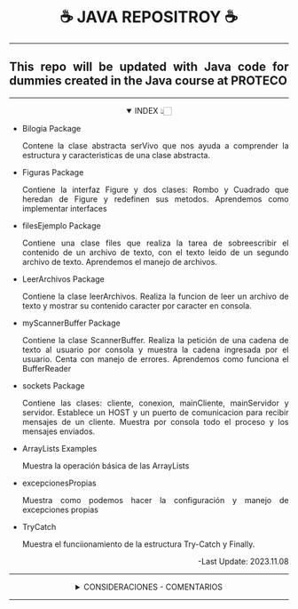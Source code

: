 <h1 align="center"> ☕️ JAVA REPOSITROY ☕️</h1>

---

<h2 align="justify">This repo will be updated with Java code for dummies created in the Java course at PROTECO</h2>

---

<details align="justify" open>
<summary align="middle"> INDEX 👆🏻 </summary>
<ul>
    <li>
    <summary>Bilogia Package</summary>
    <p>Contene la clase abstracta serVivo que nos ayuda a comprender la estructura y caracteristicas de una clase abstracta.</p>
    </li>
    <li>
    <summary>Figuras Package</sumary>
    <p>Contiene la interfaz Figure y dos clases: Rombo y Cuadrado que heredan de Figure y redefinen sus metodos. Aprendemos como implementar interfaces</p>
    </li>
    <li>
    <summary>filesEjemplo Package</sumary>
    <p>Contiene una clase files que realiza la tarea de sobreescribir el contenido de un archivo de texto, con el texto leido de un segundo archivo de texto. Aprendemos el manejo de archivos.</p>
    </li>
    <li>
    <summary>LeerArchivos Package</sumary>
    <p>Contiene la clase leerArchivos. Realiza la funcion de leer un archivo de texto y mostrar su contenido caracter por caracter en consola.</p>
    </li>
    <li>
    <summary>myScannerBuffer Package</sumary>
    <p>Contiene la clase ScannerBuffer. Realiza la petición de una cadena de texto al usuario por consola y muestra la cadena ingresada por el usuario. Centa con manejo de errores. Aprendemos como funciona el BufferReader</p>
    </li>
    <li>
    <summary>sockets Package</sumary>
    <p>Contiene las clases: cliente, conexion, mainCliente, mainServidor y servidor. Establece un HOST y un puerto de comunicacion para recibir mensajes de un cliente. Muestra por consola todo el proceso y los mensajes enviados.</p>
    </li>
    <li>
    <summary>ArrayLists Examples</sumary>
    <p>Muestra la operación básica de las ArrayLists</p>
    </li>
    <li>
    <summary>excepcionesPropias</sumary>
    <p>Muestra como podemos hacer la configuración y manejo de excepciones propias</p>
    </li>
    <li>
    <summary>TryCatch</sumary>
    <p>Muestra el funciionamiento de la estructura Try-Catch y Finally.</p>
    </li>
</ul>

<p align="right">-Last Update: 2023.11.08</p>
</details>

---

<details>
<summary align="middle">CONSIDERACIONES - COMENTARIOS</summary>
</details>

---